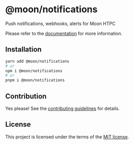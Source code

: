 # @moon/notifications

Push notifications, webhooks, alerts for Moon HTPC

Please refer to the [documentation](./docs) for more information.

## Installation

```sh
yarn add @moon/notifications
# or
npm i @moon/notifications
# or
pnpm i @moon/notifications
```

## Contribution

Yes please! See the
[contributing guidelines](https://github.com/mallory-scotton/moon/blob/master/CONTRIBUTING.md)
for details.

## License

This project is licensed under the terms of the
[MIT license](https://github.com/mallory-scotton/moon/blob/master/LICENSE.md).
